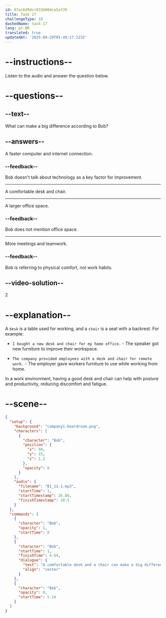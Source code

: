 ```yaml
---
id: 67ac6d9dcc833b084ca5af39
title: Task 17
challengeType: 19
dashedName: task-17
lang: pt-BR
translated: true
updatedAt: '2025-09-29T05:49:17.223Z'
---
```


<!-- (Audio) Bob: A comfortable desk and a chair can make a big difference. -->

# --instructions--

Listen to the audio and answer the question below.

# --questions--

## --text--

What can make a big difference according to Bob?

## --answers--

A faster computer and internet connection.

### --feedback--

Bob doesn't talk about technology as a key factor for improvement.

---

A comfortable desk and chair.

---

A larger office space.

### --feedback--

Bob does not mention office space.

---

More meetings and teamwork.

### --feedback--

Bob is referring to physical comfort, not work habits.

## --video-solution--

2

# --explanation--

A `desk` is a table used for working, and a `chair` is a seat with a backrest. For example:

- `I bought a new desk and chair for my home office.` - The speaker got new furniture to improve their workspace.

- `The company provided employees with a desk and chair for remote work.` - The employer gave workers furniture to use while working from home.

In a work environment, having a good desk and chair can help with posture and productivity, reducing discomfort and fatigue.

# --scene--

```json
{
  "setup": {
    "background": "company1-boardroom.png",
    "characters": [
      {
        "character": "Bob",
        "position": {
          "x": 50,
          "y": 15,
          "z": 1.2
        },
        "opacity": 0
      }
    ],
    "audio": {
      "filename": "B1_11-1.mp3",
      "startTime": 1,
      "startTimestamp": 26.86,
      "finishTimestamp": 30.5
    }
  },
  "commands": [
    {
      "character": "Bob",
      "opacity": 1,
      "startTime": 0
    },
    {
      "character": "Bob",
      "startTime": 1,
      "finishTime": 4.64,
      "dialogue": {
        "text": "A comfortable desk and a chair can make a big difference.",
        "align": "center"
      }
    },
    {
      "character": "Bob",
      "opacity": 0,
      "startTime": 5.14
    }
  ]
}
```
